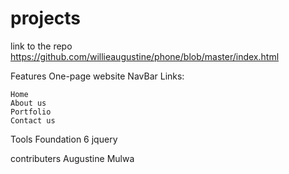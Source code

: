 # projects

link to the repo
https://github.com/willieaugustine/phone/blob/master/index.html

Features One-page website NavBar Links:

    Home
    About us
    Portfolio
    Contact us

Tools Foundation 6 jquery

contributers
Augustine Mulwa

